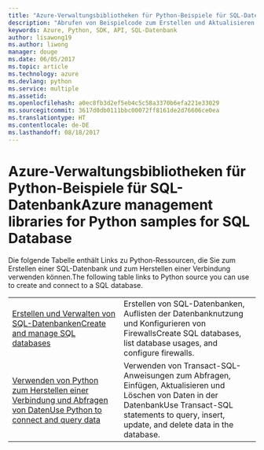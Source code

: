```yaml
---
title: "Azure-Verwaltungsbibliotheken für Python-Beispiele für SQL-Datenbank"
description: "Abrufen von Beispielcode zum Erstellen und Aktualisieren von Azure SQL-Datenbanken mit den Azure-Verwaltungsbibliotheken für Python"
keywords: Azure, Python, SDK, API, SQL-Datenbank
author: lisawong19
ms.author: liwong
manager: douge
ms.date: 06/05/2017
ms.topic: article
ms.technology: azure
ms.devlang: python
ms.service: multiple
ms.assetid: 
ms.openlocfilehash: a0ec8fb3d2ef5eb4c5c58a3370b6efa221e33029
ms.sourcegitcommit: 3617d0db0111bbc00072ff8161de2d76606ce0ea
ms.translationtype: HT
ms.contentlocale: de-DE
ms.lasthandoff: 08/18/2017
---
```

# <a name="azure-management-libraries-for-python-samples-for-sql-database"></a><span data-ttu-id="0dcc7-104">Azure-Verwaltungsbibliotheken für Python-Beispiele für SQL-Datenbank</span><span class="sxs-lookup"><span data-stu-id="0dcc7-104">Azure management libraries for Python samples for SQL Database</span></span>

<span data-ttu-id="0dcc7-105">Die folgende Tabelle enthält Links zu Python-Ressourcen, die Sie zum Erstellen einer SQL-Datenbank und zum Herstellen einer Verbindung verwenden können.</span><span class="sxs-lookup"><span data-stu-id="0dcc7-105">The following table links to Python source you can use to create and connect to a SQL database.</span></span> 

| ||
|---|---|
| <span data-ttu-id="0dcc7-106">[Erstellen und Verwalten von SQL-Datenbanken][1]</span><span class="sxs-lookup"><span data-stu-id="0dcc7-106">[Create and manage SQL databases][1]</span></span> | <span data-ttu-id="0dcc7-107">Erstellen von SQL-Datenbanken, Auflisten der Datenbanknutzung und Konfigurieren von Firewalls</span><span class="sxs-lookup"><span data-stu-id="0dcc7-107">Create SQL databases, list database usages, and configure firewalls.</span></span>  | 
| <span data-ttu-id="0dcc7-108">[Verwenden von Python zum Herstellen einer Verbindung und Abfragen von Daten][2]</span><span class="sxs-lookup"><span data-stu-id="0dcc7-108">[Use Python to connect and query data][2]</span></span> | <span data-ttu-id="0dcc7-109">Verwenden von Transact-SQL-Anweisungen zum Abfragen, Einfügen, Aktualisieren und Löschen von Daten in der Datenbank</span><span class="sxs-lookup"><span data-stu-id="0dcc7-109">Use Transact-SQL statements to query, insert, update, and delete data in the database.</span></span> | 

[1]: https://azure.microsoft.com/resources/samples/sql-database-python-manage/
[2]: https://docs.microsoft.com/azure/sql-database/sql-database-connect-query-python